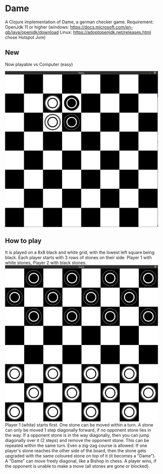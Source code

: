 # Dame
A Clojure implementation of Dame, a german checker game.
Requirement: OpenJdk 11 or higher
(windows: https://docs.microsoft.com/en-gb/java/openjdk/download
Linux: https://adoptopenjdk.net/releases.html chose Hotspot Jvm)

## New
Now playable vs Computer (easy)

![](resources/Dame.png)

## How to play
It is played on a 8x8 black and white grid, with the lowest left square being black.
Each player starts with 3 rows of stones on their side. Player 1 with white stones, Player 2 with black stones.
![](resources/Dame-init.png)
Player 1 (white) starts first. One stone can be moved within a turn. A stone can only be moved 1 step diagonally forward, if no opponent stone
lies in the way. If a opponent stone is in the way diagonally, then you can jump diagonally over it (2 steps) and remove the opponent stone.
This can be repeated within the same turn. Even a zig-zag course is allowed.
If one player's stone reaches the other side of the board, then the stone gets upgraded with the same coloured stone on top of it (it becomes a "Dame").
A "Dame" can move freely diagonal, like a Bishop in chess.
A player wins, if the opponent is unable to make a move (all stones are gone or blocked).

